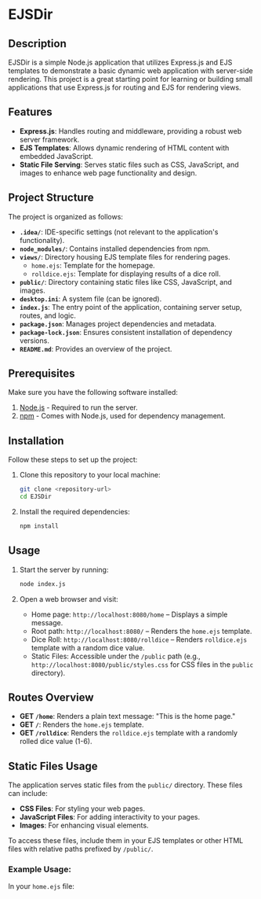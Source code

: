 # EJSDir

## Description
EJSDir is a simple Node.js application that utilizes Express.js and EJS templates to demonstrate a basic dynamic web application with server-side rendering. This project is a great starting point for learning or building small applications that use Express.js for routing and EJS for rendering views.

## Features
- **Express.js**: Handles routing and middleware, providing a robust web server framework.
- **EJS Templates**: Allows dynamic rendering of HTML content with embedded JavaScript.
- **Static File Serving**: Serves static files such as CSS, JavaScript, and images to enhance web page functionality and design.

## Project Structure
The project is organized as follows:
- **`.idea/`**: IDE-specific settings (not relevant to the application's functionality).
- **`node_modules/`**: Contains installed dependencies from npm.
- **`views/`**: Directory housing EJS template files for rendering pages.
    - `home.ejs`: Template for the homepage.
    - `rolldice.ejs`: Template for displaying results of a dice roll.
- **`public/`**: Directory containing static files like CSS, JavaScript, and images.
- **`desktop.ini`**: A system file (can be ignored).
- **`index.js`**: The entry point of the application, containing server setup, routes, and logic.
- **`package.json`**: Manages project dependencies and metadata.
- **`package-lock.json`**: Ensures consistent installation of dependency versions.
- **`README.md`**: Provides an overview of the project.

## Prerequisites
Make sure you have the following software installed:
1. [Node.js](https://nodejs.org/) - Required to run the server.
2. [npm](https://www.npmjs.com/) - Comes with Node.js, used for dependency management.

## Installation
Follow these steps to set up the project:

1. Clone this repository to your local machine:
   ```bash
   git clone <repository-url>
   cd EJSDir
   ```

2. Install the required dependencies:
   ```bash
   npm install
   ```

## Usage
1. Start the server by running:
   ```bash
   node index.js
   ```

2. Open a web browser and visit:
    - Home page: `http://localhost:8080/home` – Displays a simple message.
    - Root path: `http://localhost:8080/` – Renders the `home.ejs` template.
    - Dice Roll: `http://localhost:8080/rolldice` – Renders `rolldice.ejs` template with a random dice value.
    - Static Files: Accessible under the `/public` path (e.g., `http://localhost:8080/public/styles.css` for CSS files in the `public` directory).

## Routes Overview
- **GET `/home`**: Renders a plain text message: "This is the home page."
- **GET `/`**: Renders the `home.ejs` template.
- **GET `/rolldice`**: Renders the `rolldice.ejs` template with a randomly rolled dice value (1-6).

## Static Files Usage
The application serves static files from the `public/` directory. These files can include:
- **CSS Files**: For styling your web pages.
- **JavaScript Files**: For adding interactivity to your pages.
- **Images**: For enhancing visual elements.

To access these files, include them in your EJS templates or other HTML files with relative paths prefixed by `/public/`.

### Example Usage:
In your `home.ejs` file: